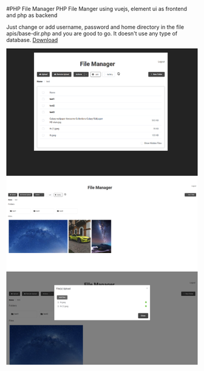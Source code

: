 #PHP File Manager
PHP File Manger using vuejs, element ui as frontend and php as backend

Just change or add username, password and home directory in the file apis/base-dir.php and you are good to go. It doesn't use any type of database.
[Download](https://github.com/ashishdoneriya/php-file-manager/archive/v0.1.zip)

![List View](/screenshot-list-1.png)
![Gallery View](/screenshot-gallery.png)
![Uploading Files](/screenshot-fileupload.png)
